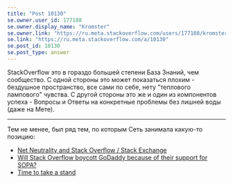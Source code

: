```yaml
---
title: "Post 10130"
se.owner.user_id: 177188
se.owner.display_name: "Kromster"
se.owner.link: "https://ru.meta.stackoverflow.com/users/177188/kromster"
se.link: "https://ru.meta.stackoverflow.com/a/10130"
se.post_id: 10130
se.post_type: answer
---
```

<p>StackOverflow это в гораздо большей степени База Знаний, чем сообщество. С одной стороны это может показаться плохим - бездушное пространство, все сами по себе, нету "теплового лампового" чувства. С другой стороны это же и один из компонентов успеха - Вопросы и Ответы на конкретные проблемы без лишней воды (даже на Мете).</p>

<hr>

<p>Тем не менее, был ряд тем, по которым Сеть занимала какую-то позицию:</p>

<ul>
<li><a href="https://meta.stackexchange.com/questions/297816/net-neutrality-and-stack-overflow-stack-exchange">Net Neutrality and Stack Overflow / Stack Exchange</a></li>
<li><a href="https://meta.stackexchange.com/questions/116891/will-stack-overflow-boycott-godaddy-because-of-their-support-for-sopa">Will Stack Overflow boycott GoDaddy because of their support for SOPA?</a></li>
<li><a href="https://meta.stackoverflow.com/questions/342440/time-to-take-a-stand">Time to take a stand</a></li>
</ul>
